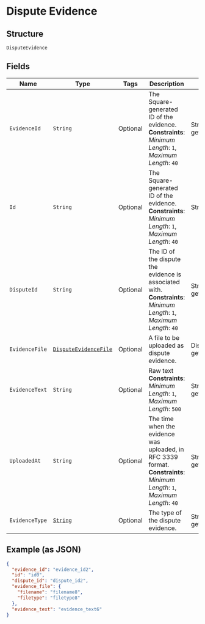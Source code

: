 
# Dispute Evidence

## Structure

`DisputeEvidence`

## Fields

| Name | Type | Tags | Description | Getter |
|  --- | --- | --- | --- | --- |
| `EvidenceId` | `String` | Optional | The Square-generated ID of the evidence.<br>**Constraints**: *Minimum Length*: `1`, *Maximum Length*: `40` | String getEvidenceId() |
| `Id` | `String` | Optional | The Square-generated ID of the evidence.<br>**Constraints**: *Minimum Length*: `1`, *Maximum Length*: `40` | String getId() |
| `DisputeId` | `String` | Optional | The ID of the dispute the evidence is associated with.<br>**Constraints**: *Minimum Length*: `1`, *Maximum Length*: `40` | String getDisputeId() |
| `EvidenceFile` | [`DisputeEvidenceFile`](../../doc/models/dispute-evidence-file.md) | Optional | A file to be uploaded as dispute evidence. | DisputeEvidenceFile getEvidenceFile() |
| `EvidenceText` | `String` | Optional | Raw text<br>**Constraints**: *Minimum Length*: `1`, *Maximum Length*: `500` | String getEvidenceText() |
| `UploadedAt` | `String` | Optional | The time when the evidence was uploaded, in RFC 3339 format.<br>**Constraints**: *Minimum Length*: `1`, *Maximum Length*: `40` | String getUploadedAt() |
| `EvidenceType` | [`String`](../../doc/models/dispute-evidence-type.md) | Optional | The type of the dispute evidence. | String getEvidenceType() |

## Example (as JSON)

```json
{
  "evidence_id": "evidence_id2",
  "id": "id0",
  "dispute_id": "dispute_id2",
  "evidence_file": {
    "filename": "filename8",
    "filetype": "filetype8"
  },
  "evidence_text": "evidence_text6"
}
```

